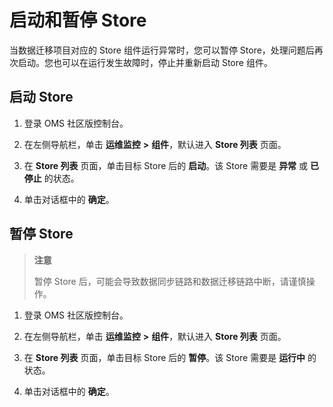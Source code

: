 # 启动和暂停 Store

当数据迁移项目对应的 Store 组件运行异常时，您可以暂停 Store，处理问题后再次启动。您也可以在运行发生故障时，停止并重新启动 Store 组件。

## 启动 Store

1. 登录 OMS 社区版控制台。

2. 在左侧导航栏，单击 **运维监控** **\>** **组件**，默认进入 **Store 列表** 页面。

3. 在 **Store 列表** 页面，单击目标 Store 后的 **启动**。该 Store 需要是 **异常** 或 **已停止** 的状态。

4. 单击对话框中的 **确定**。

## 暂停 Store

>**注意**
>
>暂停 Store 后，可能会导致数据同步链路和数据迁移链路中断，请谨慎操作。

1. 登录 OMS 社区版控制台。

2. 在左侧导航栏，单击 **运维监控** **\>** **组件**，默认进入 **Store 列表** 页面。

3. 在 **Store 列表** 页面，单击目标 Store 后的 **暂停**。该 Store 需要是 **运行中** 的状态。

4. 单击对话框中的 **确定**。